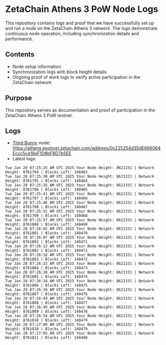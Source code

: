 # ZetaChain Athens 3 PoW Node Logs
This repository contains logs and proof that we have successfully set up and run a node on the ZetaChain Athens 3 network. The logs demonstrate continuous node operation, including synchronization details and performance.

## Contents
- Node setup information
- Synchronization logs with block height details
- Ongoing proof of work logs to verify active participation in the ZetaChain network

## Purpose
This repository serves as documentation and proof of participation in the ZetaChain Athens 3 PoW testnet.

## Logs

- [Third Bunny](https://thirdbunny.xyz/) node: https://athens.explorer.zetachain.com/address/0x225254d35dE666064Eccc5ce16eF1D8bF8D7b5EE
- Latest logs:
```
Tue Jan 28 07:25:25 AM UTC 2025 Your Node Height: 8621331 | Network Height: 8761794 | Blocks Left: 140463
Tue Jan 28 07:25:30 AM UTC 2025 Your Node Height: 8621331 | Network Height: 8761795 | Blocks Left: 140464
Tue Jan 28 07:25:35 AM UTC 2025 Your Node Height: 8621331 | Network Height: 8761796 | Blocks Left: 140465
Tue Jan 28 07:25:41 AM UTC 2025 Your Node Height: 8621331 | Network Height: 8761797 | Blocks Left: 140466
Tue Jan 28 07:25:46 AM UTC 2025 Your Node Height: 8621331 | Network Height: 8761798 | Blocks Left: 140467
Tue Jan 28 07:25:51 AM UTC 2025 Your Node Height: 8621331 | Network Height: 8761799 | Blocks Left: 140468
Tue Jan 28 07:25:57 AM UTC 2025 Your Node Height: 8621331 | Network Height: 8761800 | Blocks Left: 140469
Tue Jan 28 07:26:02 AM UTC 2025 Your Node Height: 8621331 | Network Height: 8761801 | Blocks Left: 140470
Tue Jan 28 07:26:07 AM UTC 2025 Your Node Height: 8621331 | Network Height: 8761802 | Blocks Left: 140471
Tue Jan 28 07:26:12 AM UTC 2025 Your Node Height: 8621331 | Network Height: 8761802 | Blocks Left: 140471
Tue Jan 28 07:26:18 AM UTC 2025 Your Node Height: 8621331 | Network Height: 8761803 | Blocks Left: 140472
Tue Jan 28 07:26:23 AM UTC 2025 Your Node Height: 8621331 | Network Height: 8761804 | Blocks Left: 140473
Tue Jan 28 07:26:28 AM UTC 2025 Your Node Height: 8621331 | Network Height: 8761805 | Blocks Left: 140474
Tue Jan 28 07:26:34 AM UTC 2025 Your Node Height: 8621331 | Network Height: 8761806 | Blocks Left: 140475
Tue Jan 28 07:26:39 AM UTC 2025 Your Node Height: 8621331 | Network Height: 8761807 | Blocks Left: 140476
Tue Jan 28 07:26:44 AM UTC 2025 Your Node Height: 8621331 | Network Height: 8761808 | Blocks Left: 140477
Tue Jan 28 07:26:49 AM UTC 2025 Your Node Height: 8621331 | Network Height: 8761809 | Blocks Left: 140478
Tue Jan 28 07:26:54 AM UTC 2025 Your Node Height: 8621331 | Network Height: 8761810 | Blocks Left: 140479
Tue Jan 28 07:27:00 AM UTC 2025 Your Node Height: 8621331 | Network Height: 8761810 | Blocks Left: 140479
Tue Jan 28 07:27:05 AM UTC 2025 Your Node Height: 8621331 | Network Height: 8761811 | Blocks Left: 140480
```

